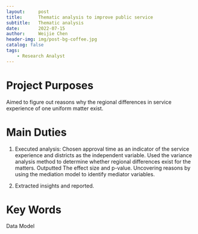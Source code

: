 ```yaml
---
layout:     post
title:      Thematic analysis to improve public service
subtitle:   Thematic analysis
date:       2022-07-15
author:     Weijie Chen
header-img: img/post-bg-coffee.jpg
catalog: false
tags:
    - Research Analyst
---
```

# Project Purposes

Aimed to figure out reasons why the regional differences in service experience of one uniform matter exist.

# Main Duties

1. Executed analysis: Chosen approval time as an indicator of the service experience and districts as the independent variable. Used the variance analysis method to determine whether regional differences exist for the matters. Outputted The effect size and p-value. Uncovering reasons by using the mediation model to identify mediator variables.

2. Extracted insights and reported.

# Key Words

Data Model
